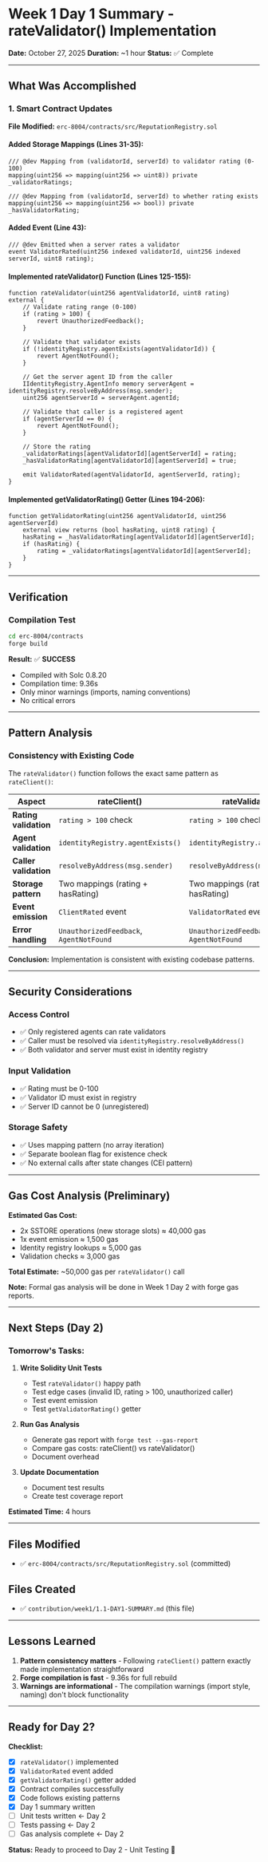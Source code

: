 # Week 1 Day 1 Summary - rateValidator() Implementation

**Date:** October 27, 2025
**Duration:** ~1 hour
**Status:** ✅ Complete

---

## What Was Accomplished

### 1. Smart Contract Updates

**File Modified:** `erc-8004/contracts/src/ReputationRegistry.sol`

#### Added Storage Mappings (Lines 31-35):
```solidity
/// @dev Mapping from (validatorId, serverId) to validator rating (0-100)
mapping(uint256 => mapping(uint256 => uint8)) private _validatorRatings;

/// @dev Mapping from (validatorId, serverId) to whether rating exists
mapping(uint256 => mapping(uint256 => bool)) private _hasValidatorRating;
```

#### Added Event (Line 43):
```solidity
/// @dev Emitted when a server rates a validator
event ValidatorRated(uint256 indexed validatorId, uint256 indexed serverId, uint8 rating);
```

#### Implemented rateValidator() Function (Lines 125-155):
```solidity
function rateValidator(uint256 agentValidatorId, uint8 rating) external {
    // Validate rating range (0-100)
    if (rating > 100) {
        revert UnauthorizedFeedback();
    }

    // Validate that validator exists
    if (!identityRegistry.agentExists(agentValidatorId)) {
        revert AgentNotFound();
    }

    // Get the server agent ID from the caller
    IIdentityRegistry.AgentInfo memory serverAgent = identityRegistry.resolveByAddress(msg.sender);
    uint256 agentServerId = serverAgent.agentId;

    // Validate that caller is a registered agent
    if (agentServerId == 0) {
        revert AgentNotFound();
    }

    // Store the rating
    _validatorRatings[agentValidatorId][agentServerId] = rating;
    _hasValidatorRating[agentValidatorId][agentServerId] = true;

    emit ValidatorRated(agentValidatorId, agentServerId, rating);
}
```

#### Implemented getValidatorRating() Getter (Lines 194-206):
```solidity
function getValidatorRating(uint256 agentValidatorId, uint256 agentServerId)
    external view returns (bool hasRating, uint8 rating) {
    hasRating = _hasValidatorRating[agentValidatorId][agentServerId];
    if (hasRating) {
        rating = _validatorRatings[agentValidatorId][agentServerId];
    }
}
```

---

## Verification

### Compilation Test
```bash
cd erc-8004/contracts
forge build
```

**Result:** ✅ **SUCCESS**
- Compiled with Solc 0.8.20
- Compilation time: 9.36s
- Only minor warnings (imports, naming conventions)
- No critical errors

---

## Pattern Analysis

### Consistency with Existing Code

The `rateValidator()` function follows the exact same pattern as `rateClient()`:

| Aspect | rateClient() | rateValidator() | Match? |
|--------|-------------|-----------------|--------|
| **Rating validation** | `rating > 100` check | `rating > 100` check | ✅ |
| **Agent validation** | `identityRegistry.agentExists()` | `identityRegistry.agentExists()` | ✅ |
| **Caller validation** | `resolveByAddress(msg.sender)` | `resolveByAddress(msg.sender)` | ✅ |
| **Storage pattern** | Two mappings (rating + hasRating) | Two mappings (rating + hasRating) | ✅ |
| **Event emission** | `ClientRated` event | `ValidatorRated` event | ✅ |
| **Error handling** | `UnauthorizedFeedback`, `AgentNotFound` | `UnauthorizedFeedback`, `AgentNotFound` | ✅ |

**Conclusion:** Implementation is consistent with existing codebase patterns.

---

## Security Considerations

### Access Control
- ✅ Only registered agents can rate validators
- ✅ Caller must be resolved via `identityRegistry.resolveByAddress()`
- ✅ Both validator and server must exist in identity registry

### Input Validation
- ✅ Rating must be 0-100
- ✅ Validator ID must exist in registry
- ✅ Server ID cannot be 0 (unregistered)

### Storage Safety
- ✅ Uses mapping pattern (no array iteration)
- ✅ Separate boolean flag for existence check
- ✅ No external calls after state changes (CEI pattern)

---

## Gas Cost Analysis (Preliminary)

**Estimated Gas Cost:**
- 2x SSTORE operations (new storage slots) ≈ 40,000 gas
- 1x event emission ≈ 1,500 gas
- Identity registry lookups ≈ 5,000 gas
- Validation checks ≈ 3,000 gas

**Total Estimate:** ~50,000 gas per `rateValidator()` call

**Note:** Formal gas analysis will be done in Week 1 Day 2 with forge gas reports.

---

## Next Steps (Day 2)

### Tomorrow's Tasks:
1. **Write Solidity Unit Tests**
   - Test `rateValidator()` happy path
   - Test edge cases (invalid ID, rating > 100, unauthorized caller)
   - Test event emission
   - Test `getValidatorRating()` getter

2. **Run Gas Analysis**
   - Generate gas report with `forge test --gas-report`
   - Compare gas costs: rateClient() vs rateValidator()
   - Document overhead

3. **Update Documentation**
   - Document test results
   - Create test coverage report

**Estimated Time:** 4 hours

---

## Files Modified

- ✅ `erc-8004/contracts/src/ReputationRegistry.sol` (committed)

## Files Created

- ✅ `contribution/week1/1.1-DAY1-SUMMARY.md` (this file)

---

## Lessons Learned

1. **Pattern consistency matters** - Following `rateClient()` pattern exactly made implementation straightforward
2. **Forge compilation is fast** - 9.36s for full rebuild
3. **Warnings are informational** - The compilation warnings (import style, naming) don't block functionality

---

## Ready for Day 2?

**Checklist:**
- [x] `rateValidator()` implemented
- [x] `ValidatorRated` event added
- [x] `getValidatorRating()` getter added
- [x] Contract compiles successfully
- [x] Code follows existing patterns
- [x] Day 1 summary written
- [ ] Unit tests written ← Day 2
- [ ] Tests passing ← Day 2
- [ ] Gas analysis complete ← Day 2

**Status:** Ready to proceed to Day 2 - Unit Testing 🚀
